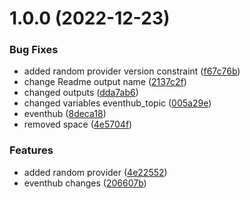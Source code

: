 # 1.0.0 (2022-12-23)


### Bug Fixes

* added random provider version constraint ([f67c76b](https://github.com/data-platform-hq/terraform-azurerm-eventhub/commit/f67c76bdf3ae5a26dc3f1b75ddcbaa95a8b5d1bf))
* change Readme output name ([2137c2f](https://github.com/data-platform-hq/terraform-azurerm-eventhub/commit/2137c2fd0ecca2e29102790cf7a4101c54109c11))
* changed outputs ([dda7ab6](https://github.com/data-platform-hq/terraform-azurerm-eventhub/commit/dda7ab6bbb982516bde0df4f2fcdca2b9d7a913c))
* changed variables eventhub_topic ([005a29e](https://github.com/data-platform-hq/terraform-azurerm-eventhub/commit/005a29e2dc374a9a90ba8cec4349dc80e1fb8c83))
* eventhub ([8deca18](https://github.com/data-platform-hq/terraform-azurerm-eventhub/commit/8deca18c53f8d8bb3d0fe56c2feaf02904f393bc))
* removed space ([4e5704f](https://github.com/data-platform-hq/terraform-azurerm-eventhub/commit/4e5704fa6d941c4889dec9c8ffcc78893f5a75df))


### Features

* added random provider ([4e22552](https://github.com/data-platform-hq/terraform-azurerm-eventhub/commit/4e22552c6c9553d89d193e2b0a664ca014e8c57d))
* eventhub changes ([206607b](https://github.com/data-platform-hq/terraform-azurerm-eventhub/commit/206607b203a54a15288751b04101ae42f83d000c))
